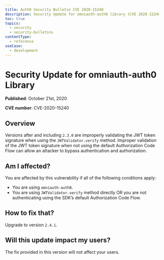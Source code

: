 ```yaml
---
title: Auth0 Security Bulletin CVE 2020-15240
description: Security Update for omniauth-auth0 library (CVE 2020-15240)
toc: true
topics:
  - security
  - security-bulletins
contentType:
  - reference
useCase:
  - development
---
```

# Security Update for omniauth-auth0 Library

**Published**: October 21st, 2020

**CVE number**: CVE-2020-15240

## Overview
Versions after and including `2.3.0` are improperly validating the JWT token signature when using the `JWTValidator.verify` method.  Improper validation of the JWT token signature when not using the default Authorization Code Flow can allow an attacker to bypass authentication and authorization.


## Am I affected?
You are affected by this vulnerability if all of the following conditions apply:

- You are using `omniauth-auth0`.
- You are using `JWTValidator.verify` method directly OR you are not authenticating using the SDK’s default Authorization Code Flow.


## How to fix that?
Upgrade to version `2.4.1`.

## Will this update impact my users?
The fix provided in this version will not affect your users.

